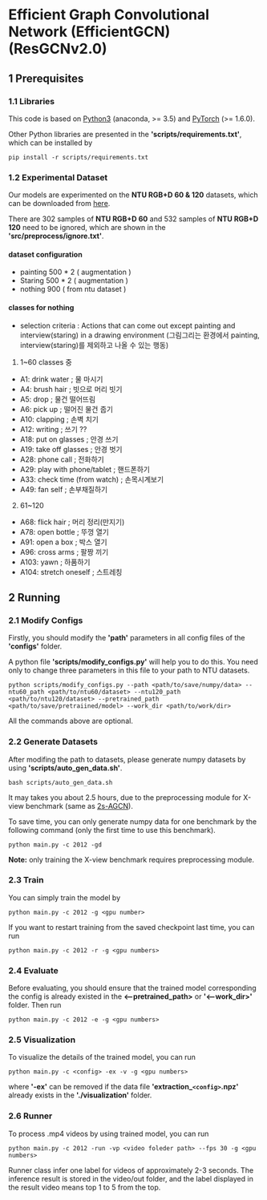 # Efficient Graph Convolutional Network (EfficientGCN) (ResGCNv2.0)


## 1 Prerequisites

### 1.1 Libraries

This code is based on [Python3](https://www.anaconda.com/) (anaconda, >= 3.5) and [PyTorch](http://pytorch.org/) (>= 1.6.0).

Other Python libraries are presented in the **'scripts/requirements.txt'**, which can be installed by 
```
pip install -r scripts/requirements.txt
```

### 1.2 Experimental Dataset

Our models are experimented on the **NTU RGB+D 60 & 120** datasets, which can be downloaded from 
[here](http://rose1.ntu.edu.sg/datasets/actionrecognition.asp).

There are 302 samples of **NTU RGB+D 60** and 532 samples of **NTU RGB+D 120** need to be ignored, which are shown in the **'src/preprocess/ignore.txt'**.

#### dataset configuration

* painting 500 * 2 ( augmentation )
* Staring 500 * 2 ( augmentation )
* nothing 900 ( from ntu dataset )

#### classes for nothing
* selection criteria : Actions that can come out except painting and interview(staring) in a drawing environment
(그림그리는 환경에서 painting, interview(staring)를 제외하고 나올 수 있는 행동)

1.  1~60 classes 중 
* A1: drink water ; 물 마시기
* A4: brush hair ; 빗으로 머리 빗기
* A5: drop ; 물건 떨어뜨림
* A6: pick up ; 떨어진 물건 줍기
* A10: clapping ; 손벽 치기
* A12: writing ; 쓰기 ??
* A18: put on glasses ; 안경 쓰기
* A19: take off glasses ; 안경 벗기
* A28: phone call ; 전화하기
* A29: play with phone/tablet ; 핸드폰하기
* A33: check time (from watch) ; 손목시계보기
* A49: fan self ; 손부채질하기

2. 61~120
* A68: flick hair ; 머리 정리(만지기)
* A78: open bottle ; 뚜껑 열기
* A91: open a box ; 박스 열기
* A96: cross arms ; 팔짱 끼기
* A103: yawn ; 하품하기
* A104: stretch oneself ; 스트레칭


## 2 Running

### 2.1 Modify Configs

Firstly, you should modify the **'path'** parameters in all config files of the **'configs'** folder.

A python file **'scripts/modify_configs.py'** will help you to do this. You need only to change three parameters in this file to your path to NTU datasets.
```
python scripts/modify_configs.py --path <path/to/save/numpy/data> --ntu60_path <path/to/ntu60/dataset> --ntu120_path <path/to/ntu120/dataset> --pretrained_path <path/to/save/pretraiined/model> --work_dir <path/to/work/dir>
```
All the commands above are optional.

### 2.2 Generate Datasets

After modifing the path to datasets, please generate numpy datasets by using **'scripts/auto_gen_data.sh'**.
```
bash scripts/auto_gen_data.sh
```
It may takes you about 2.5 hours, due to the preprocessing module for X-view benchmark (same as [2s-AGCN](https://github.com/lshiwjx/2s-AGCN)).

To save time, you can only generate numpy data for one benchmark by the following command (only the first time to use this benchmark).
```
python main.py -c 2012 -gd
```
**Note:** only training the X-view benchmark requires preprocessing module.

### 2.3 Train

You can simply train the model by 
```
python main.py -c 2012 -g <gpu number>
```
If you want to restart training from the saved checkpoint last time, you can run
```
python main.py -c 2012 -r -g <gpu numbers>
```

### 2.4 Evaluate

Before evaluating, you should ensure that the trained model corresponding the config is already existed in the **<--pretrained_path>** or **'<--work_dir>'** folder. Then run
```
python main.py -c 2012 -e -g <gpu numbers>
```

### 2.5 Visualization

To visualize the details of the trained model, you can run
```
python main.py -c <config> -ex -v -g <gpu numbers>
```
where **'-ex'** can be removed if the data file **'extraction_`<config>`.npz'** already exists in the **'./visualization'** folder.

### 2.6 Runner

To process .mp4 videos by using trained model, you can run
```
python main.py -c 2012 -run -vp <video foleder path> --fps 30 -g <gpu numbers>
```
Runner class infer one label for videos of approximately 2-3 seconds.
The inference result is stored in the video/out folder, and the label displayed in the result video means top 1 to 5 from the top.

